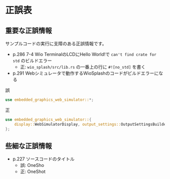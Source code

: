 # 正誤表

## 重要な正誤情報

サンプルコードの実行に支障のある正誤情報です。

- p.286 7-4 Wio TerminalのLCDにHello World!で `can't find crate for std` のビルドエラー
  - 正: `wio_splash/src/lib.rs` の一番上の行に `#![no_std]` を書く
- p.291 Webシミュレータで動作するWioSplashのコードがビルドエラーになる

誤
```rust
use embedded_graphics_web_simulator::*;
```
正
```rust
use embedded_graphics_web_simulator::{
    display::WebSimulatorDisplay, output_settings::OutputSettingsBuilder,
};
```

## 些細な正誤情報

- p.227 ソースコードのタイトル
  - 誤: OneSho
  - 正: OneShot
